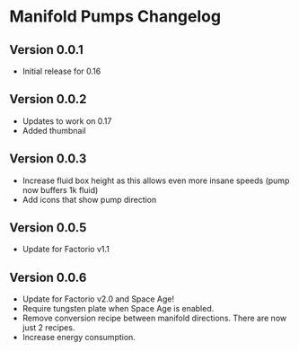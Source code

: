 # Manifold Pumps Changelog

## Version 0.0.1
- Initial release for 0.16

## Version 0.0.2
- Updates to work on 0.17
- Added thumbnail

## Version 0.0.3
- Increase fluid box height as this allows even more insane speeds (pump now buffers 1k fluid)
- Add icons that show pump direction

## Version 0.0.5
- Update for Factorio v1.1

## Version 0.0.6
- Update for Factorio v2.0 and Space Age!
- Require tungsten plate when Space Age is enabled.
- Remove conversion recipe between manifold directions. There are now just 2 recipes.
- Increase energy consumption.